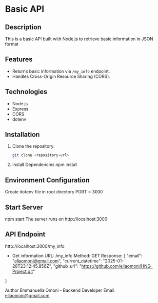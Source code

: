 # Basic API

## Description
This is a basic API built with Node.js to retrieve  basic information in JSON format

## Features
- Returns basic information via `/my_info` endpoint.
- Handles Cross-Origin Resource Sharing (CORS).

## Technologies
- Node.js
- Express
- CORS
- dotenv

## Installation
1. Clone the repository:
   ```bash
   git clone <repository-url>
2. Install Dependencies
   npm install

## Environment Configuration
Create dotenv file in root directory 
PORT = 3000

## Start Server 
npm start 
The server runs on http://localhost:3000

## API Endpoint 
http://localhost:3000/my_info

- Get information
URL: /my_info
Method: GET
Response: 
{
  "email": "ellaomoni@gmail.com",
  "current_datetime": "2025-01-28T23:12:45.856Z",
  "github_url": "https://github.com/ellaomoni/HNG-Project.git"

}


Author 
Emmanuella Omoni - Backend Developer 
Email: ellaomoni@gmail.com



